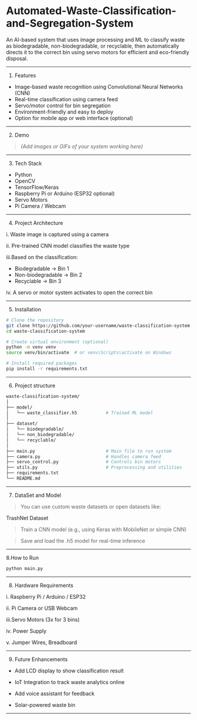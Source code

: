 # Automated-Waste-Classification-and-Segregation-System
An AI-based system that uses image processing and ML to classify waste as biodegradable, non-biodegradable, or recyclable, then automatically directs it to the correct bin using servo motors for efficient and eco-friendly disposal.

---

1. Features

- Image-based waste recognition using Convolutional Neural Networks (CNN)
- Real-time classification using camera feed
- Servo/motor control for bin segregation
- Environment-friendly and easy to deploy
- Option for mobile app or web interface (optional)

---

2. Demo

> *(Add images or GIFs of your system working here)*

---

3. Tech Stack

- Python
- OpenCV
- TensorFlow/Keras
- Raspberry Pi or Arduino (ESP32 optional)
- Servo Motors
- Pi Camera / Webcam

---

4. Project Architecture

i.  Waste image is captured using a camera

ii. Pre-trained CNN model classifies the waste type

iii.Based on the classification:
   - Biodegradable → Bin 1
   - Non-biodegradable → Bin 2
   - Recyclable → Bin 3

iv. A servo or motor system activates to open the correct bin

---

5. Installation

```bash
# Clone the repository
git clone https://github.com/your-username/waste-classification-system.git
cd waste-classification-system

# Create virtual environment (optional)
python -m venv venv
source venv/bin/activate  # or venv\Scripts\activate on Windows

# Install required packages
pip install -r requirements.txt
```

---

6. Project structure

```bash
waste-classification-system/
│
├── model/
│   └── waste_classifier.h5           # Trained ML model
│
├── dataset/
│   └── biodegradable/
│   └── non_biodegradable/
│   └── recyclable/
│
├── main.py                           # Main file to run system
├── camera.py                         # Handles camera feed
├── servo_control.py                  # Controls bin motors
├── utils.py                          # Preprocessing and utilities
├── requirements.txt
└── README.md
```

---

7. DataSet and Model

> You can use custom waste datasets or open datasets like:

   TrashNet Dataset

> Train a CNN model (e.g., using Keras with MobileNet or simple CNN)

> Save and load the .h5 model for real-time inference

---

8.How to Run

```bash
python main.py
```

---

8.  Hardware Requirements

i. Raspberry Pi / Arduino / ESP32

ii. Pi Camera or USB Webcam

iii.Servo Motors (3x for 3 bins)

iv. Power Supply

v. Jumper Wires, Breadboard

---

9. Future Enhancements

- Add LCD display to show classification result

- IoT Integration to track waste analytics online

- Add voice assistant for feedback

- Solar-powered waste bin

---



